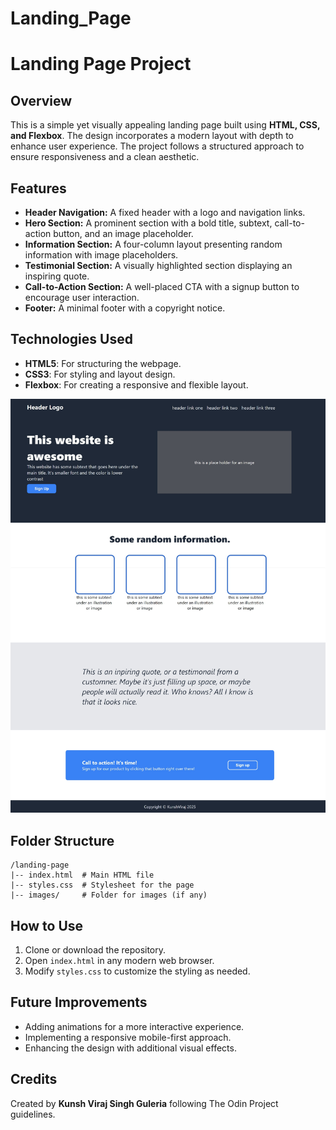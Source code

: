# Landing_Page
# Landing Page Project

## Overview
This is a simple yet visually appealing landing page built using **HTML, CSS, and Flexbox**. The design incorporates a modern layout with depth to enhance user experience. The project follows a structured approach to ensure responsiveness and a clean aesthetic.

## Features
- **Header Navigation:** A fixed header with a logo and navigation links.
- **Hero Section:** A prominent section with a bold title, subtext, call-to-action button, and an image placeholder.
- **Information Section:** A four-column layout presenting random information with image placeholders.
- **Testimonial Section:** A visually highlighted section displaying an inspiring quote.
- **Call-to-Action Section:** A well-placed CTA with a signup button to encourage user interaction.
- **Footer:** A minimal footer with a copyright notice.

## Technologies Used
- **HTML5**: For structuring the webpage.
- **CSS3**: For styling and layout design.
- **Flexbox**: For creating a responsive and flexible layout.

![Screenshot](Result.jpeg)

## Folder Structure
```
/landing-page
|-- index.html  # Main HTML file
|-- styles.css  # Stylesheet for the page
|-- images/     # Folder for images (if any)
```

## How to Use
1. Clone or download the repository.
2. Open `index.html` in any modern web browser.
3. Modify `styles.css` to customize the styling as needed.

## Future Improvements
- Adding animations for a more interactive experience.
- Implementing a responsive mobile-first approach.
- Enhancing the design with additional visual effects.

## Credits
Created by **Kunsh Viraj Singh Guleria** following The Odin Project guidelines.
